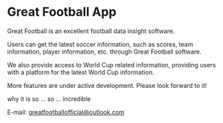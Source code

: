 # Great Football App

Great Football is an excellent football data insight software.  

Users can get the latest soccer information, such as scores, team information, player information, etc. through Great Football software.  

We also provide access to World Cup related information, providing users with a platform for the latest World Cup information.  

More features are under active development. Please look forward to it!  

why it is so ... so ... incredible 

E-mail: greatfootballofficial@outlook.com
